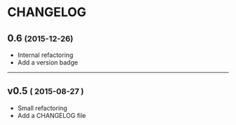 CHANGELOG
=========

0.6 <small>(2015-12-26)</small>
------------------------------

* Internal refactoring
* Add a version badge

------------------------------

v0.5 <small>( 2015-08-27 )</small>
------------------------------

* Small refactoring
* Add a CHANGELOG file

